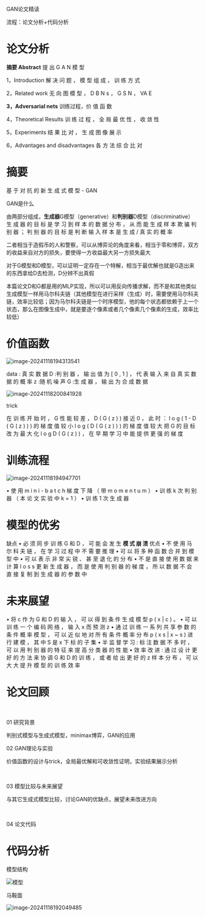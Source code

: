 GAN论文精读



流程：论文分析+代码分析



# 论文分析

**摘要 Abstract**
提 出 G A N 模 型

1，Introduction
解 决 问 题 ， 模 型 组 成 ，
训 练 方 式 	

2，Related work
无 向 图 模 型 ， D B N s ，
G S N ， VA E

**3，Adversarial nets**
训练过程，价 值 函 数

4，Theoretical Results
训 练 过 程 ， 全 局 最 优 性 ， 收 敛 性

5，Experiments
结 果 比 对 ， 生 成 图 像 展 示

6，Advantages and
disadvantages
各 方 法 综 合 比 对

# 摘要

基 于 对 抗 的 新 生 成 式 模 型 - GAN

GAN是什么

由两部分组成，**生成器**G模型（generative）和**判别器**D模型（discriminative） 生 成 器 的 目 标 是 学 习 到 样 本 的 数 据 分 布 ， 从 而 能 生 成 样 本 欺 骗 判 别 器 ； 判 别 器 的 目 标 是 判 断 输 入
样 本 是 生 成 / 真 实 的 概 率

二者相当于造假币的人和警察，可以从博弈论的角度来看，相当于零和博弈，双方的收益来自对方的损失，要使得一方收益最大另一方损失最大

对于G模型和D模型，可以证明一定存在一个特解，相当于最优解也就是G造出来的东西拿给D去检测，D分辨不出真假

本篇论文D和G都是用的MLP实现，所以可以用反向传播求解，而不是和其他类似生成模型一样用马尔科夫链（其他模型在进行采样（生成）时，需要使用马尔科夫链，效率比较低；因为马尔科夫链是一个时序模型，他的每个状态都依赖于上一个状态，那么在图像生成中，就是要逐个像素或者几个像素几个像素的生成，效率比较低）









# 价值函数

![image-20241118194313541](C:\Users\86176\AppData\Roaming\Typora\typora-user-images\image-20241118194313541.png)

data : 真 实 数 据
D :判 别 器 ， 输 出 值 为 [ 0 , 1 ] ， 代 表 输 入 来 自 真 实 数 据 的 概 率
z :随 机 噪 声
G :生 成 器 ， 输 出 为 合 成 数 据



![image-20241118200841928](C:\Users\86176\AppData\Roaming\Typora\typora-user-images\image-20241118200841928.png)



trick

在 训 练 开 始 时 ， G 性 能 较 差 ， D ( G ( z ) ) 接 近 0 ，
此 时 ：
l o g ( 1 - D ( G ( z ) ) ) 的 梯 度 值 较 小
l o g ( D ( G ( z ) ) ) 的 梯 度 值 较 大
把 G 的 目 标 改 为 最 大 化 l o g D ( G ( z ) ) ， 在 早 期 学 习 中 能 提 供 更 强 的 梯 度





# 训练流程

![image-20241118194947701](C:\Users\86176\AppData\Roaming\Typora\typora-user-images\image-20241118194947701.png)



• 使 用 m i n i - b a t c h 梯 度 下 降 （ 带
m o m e n t u m ）
• 训 练 k 次 判 别 器 （ 本 论 文 实 验 中 k = 1 ）
• 训 练 1 次 生 成 器



# 模型的优劣

缺点
• 必 须 同 步 训 练 G 和 D ， 可 能 会 发 生 **模 式 崩 溃**
优点
• 不 使 用 马 尔 科 夫 链 ， 在 学 习 过 程 中 不 需 要 推 理
• 可 以 将 多 种 函 数 合 并 到 模 型 中
• 可 以 表 示 非 常 尖 锐 、 甚 至 退 化 的 分 布
• 不 是 直 接 使 用 数 据 来 计 算 l o s s 更 新 生 成 器 ， 而 是
使 用 判 别 器 的 梯 度 ， 所 以 数 据 不 会 直 接 复 制 到 生
成 器 的 参 数 中





# 未来展望

• 将 c 作 为 G 和 D 的 输 入 ， 可 以 得 到 条 件 生 成 模 型 p ( x | c ) 。
• 可 以 训 练 一 个 编 码 网 络 ， 输 入 x 而 预 测 z
• 通 过 训 练 一 系 列 共 享 参 数 的 条 件 概 率 模 型 ， 可 以 近 似 地 对 所 有 条 件 概 率 分 布
p ( x s | x ~ s ) 进 行 建 模 ， 其 中 S 是 x 下 标 的 子 集
• 半 监 督 学 习 : 标 注 数 据 不 多 时 ， 可 以 用 判 别 器 的 特 征 来 提 高 分 类 器 的 性 能
• 效 率 改 进 : 通 过 设 计 更 好 的 方 法 来 协 调 G 和 D 的 训 练 ， 或 者 给 出 更 好 的 z 样 本
分 布 ， 可 以 大 大 提 升 模 型 的 训 练 效 率





# 论文回顾   

​     

01 研究背景

判别式模型与生成式模型，minimax博弈，GAN的应用  

   

02 GAN理论与实验

价值函数的设计与trick，全局最优解和可收敛性证明，实验结果展示分析 

​        

03 模型比较与未来展望

与其它生成式模型比较，讨论GAN的优缺点，展望未来改进方向   

​      

04 论文代码



# 代码分析



模型结构



![模型](C:\Users\86176\AppData\Roaming\Typora\typora-user-images\模型-1731928536262-1.png)

















马鞍面

![image-20241118192049485](C:\Users\86176\AppData\Roaming\Typora\typora-user-images\image-20241118192049485.png)